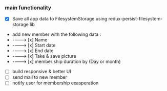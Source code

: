 ### main functionality

- [x] Save all app data to FilesystemStorage using redux-persist-filesystem-storage lib
- add new member with the following data :
- ----> [x] Name
- ----> [x] Start date
- ----> [x] End date
- ----> [x] Take & save picture
- ----> [x] member ship duration by (Day or month)

- [ ] build responsive & better UI
- [ ] send mail to new member
- [ ] notify user for membership exasperation

